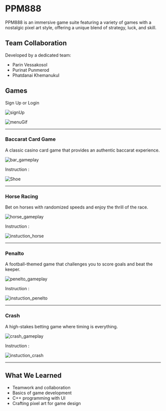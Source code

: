 # PPM888

PPM888 is an immersive game suite featuring a variety of games with a nostalgic pixel art style, offering a unique blend of strategy, luck, and skill.

## Team Collaboration

Developed by a dedicated team:
- Parin Vessakosol
- Purinat Punmerod
- Phatdanai Khemanukul

## Games



Sign Up or Login

![signUp](https://github.com/Parin15675/Project_cpp_2024/assets/149325918/2ecd4543-874c-4f1b-abf5-0a8759ad0c51)



![menuGif](https://github.com/Parin15675/Project_cpp_2024/assets/149325918/810c0dd7-ff70-4336-96a0-122e27387aab)

___






### Baccarat Card Game

A classic casino card game that provides an authentic baccarat experience.

![bar_gameplay](https://github.com/Parin15675/Project_cpp_2024/assets/149325918/98359406-2b7e-493e-acfb-7772660928bb)

Instruction :

![Shoe](https://github.com/Parin15675/Project_cpp_2024/assets/149325918/b1e1c4dc-12d5-4e28-a995-0b4ffb3f7302)

___


### Horse Racing

Bet on horses with randomized speeds and enjoy the thrill of the race.

![horse_gameplay](https://github.com/Parin15675/Project_cpp_2024/assets/149325918/fbff8a76-eecd-4fd8-96b1-ced271488309)

Instruction :

![instuction_horse](https://github.com/Parin15675/Project_cpp_2024/assets/149325918/5b346ec6-ecc3-448a-8d21-efaa66df1f7f)
___



### Penalto

A football-themed game that challenges you to score goals and beat the keeper.

![penelto_gameplay](https://github.com/Parin15675/Project_cpp_2024/assets/149325918/d84fd3bd-bc4b-4adf-8de4-7809172c04ca)

Instruction :

![instuction_penelto](https://github.com/Parin15675/Project_cpp_2024/assets/149325918/21d6dea1-1715-4321-91ee-998482828a70)
___



### Crash

A high-stakes betting game where timing is everything.

![crash_gameplay](https://github.com/Parin15675/Project_cpp_2024/assets/149325918/9f20d990-9047-440a-a2d1-979b59b2bff1)

Instruction :

![instuction_crash](https://github.com/Parin15675/Project_cpp_2024/assets/149325918/a0e404d2-bad8-4042-9f63-c60ab0c2722a)
___




## What We Learned
- Teamwork and collaboration
- Basics of game development
- C++ programming with UI
- Crafting pixel art for game design
